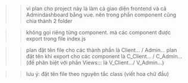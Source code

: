
>> vì plan cho project này là làm cả giao diện frontend và cả Admindashboard bằng vue.
nên trong phần component cũng chia thành 2 folder

>> không gọi riêng từng component. mà các component được export trong file index.js

>> plan đặt tên file cho các thành phần là Client... / Admin...
>> plan đặt tên khi export cho các component là C_Client... / C_Admin... 
(để phân biệt với phần Views::: là V_Client.../ V_Admin...)



>> lưu ý: đặt tên file theo nguyên tắc class (viết hoa chữ đầu)